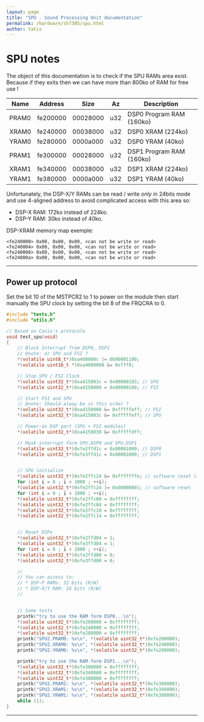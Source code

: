 ```yaml
---
layout: page
title: "SPU - Sound Processing Unit documentation"
permalink: /hardware/sh7305/spu.html
author: Yatis
---
```


# SPU notes

The object of this documentation is to check if the SPU RAMs area exist.
Because if they exits then we can have more than 800ko of RAM for free use !

| Name | Address  | Size     | Az  | Description              |
|------|----------|----------|-----|--------------------------|
|PRAM0 | fe200000 | 00028000 | u32 | DSP0 Program RAM (160ko) |
|XRAM0 | fe240000 | 00038000 | u32 | DSP0 XRAM (224ko)        |
|YRAM0 | fe280000 | 0000a000 | u32 | DSP0 YRAM (40ko)         |
|PRAM1 | fe300000 | 00028000 | u32 | DSP1 Program RAM (160ko) |
|XRAM1 | fe340000 | 00038000 | u32 | DSP1 XRAM (224ko)        |
|YRAM1 | fe380000 | 0000a000 | u32 | DSP1 YRAM (40ko)         |


Unfortunately, the DSP-X/Y RAMs can be read / write *only* in 24bits mode and use
4-aligned address to avoid complicated access with this area so:
* DSP-X RAM: 172ko instead of 224ko.
* DSP-Y RAM: 30ko instead of 40ko.

DSP-XRAM memory map exemple:
```
<fe240000> 0x00, 0x00, 0x00, <can not be write or read>
<fe240004> 0x00, 0x00, 0x00, <can not be write or read>
<fe240008> 0x00, 0x00, 0x00, <can not be write or read>
<fe24000a> 0x00, 0x00, 0x00, <can not be write or read>
```

---

## Power up protocol

Set the bit 10 of the MSTPCR2 to 1 to power on the module then start manually the
SPU clock by setting the bit 8 of the FRQCRA to 0.


```c
#include "tests.h"
#include "utils.h"

// Based on Casio's protocole
void test_spu(void)
{
	// Block Interrupt from DSP0, DSP1
	// @note: or SPU and FSI ?
	*(volatile uint8_t*)0xa408008c |= 0b00001100;
	*(volatile uint16_t *)0xa4080008 &= 0xfff0;

	// Stop SPU / FSI Clock
	*(volatile uint32_t*)0xa415003c = 0x00000103; // SPU
	*(volatile uint32_t*)0xa4150008 = 0x00000100; // FSI

	// Start FSI and SPU
	// @note: Should alway be in this order ?
	*(volatile uint32_t*)0xa4150008 &= 0xfffffeff; // FSI
	*(volatile uint32_t*)0xa415003c &= 0xfffffeff; // SPU

	// Power-on DSP part (SPU + FSI modules)
	*(volatile uint32_t*)0xa4150038 &= 0xfffffdff;

	// Mask interrupt form SPU.DSP0 and SPU.DSP1
	*(volatile uint32_t*)0xfe2ffd1c = 0x00001000; // DSP0
	*(volatile uint32_t*)0xfe3ffd1c = 0x00001000; // DSP1


	// SPU initialize
	*(volatile uint32_t*)0xfe2ffc24 &= 0xfffffffe; // software reset clear flags
	for (int i = 0 ; i < 1000 ; ++i);
	*(volatile uint32_t*)0xfe2ffc24 |= 0x00000001; // software reset
	for (int i = 0 ; i < 1000 ; ++i);
	*(volatile uint32_t*)0xfe2ffc00 = 0xffffffff;
	*(volatile uint32_t*)0xfe2ffc04 = 0xffffffff;
	*(volatile uint32_t*)0xfe2ffc10 = 0xffffffff;
	*(volatile uint32_t*)0xfe2ffc14 = 0xffffffff;


	// Reset DSPx
	*(volatile uint32_t*)0xfe2ffd04 = 1;
	*(volatile uint32_t*)0xfe3ffd04 = 1;
	for (int i = 0 ; i < 1000 ; ++i);
	*(volatile uint32_t*)0xfe2ffd00 = 0;
	*(volatile uint32_t*)0xfe3ffd00 = 0;

	//
	// You can access to:
	// * DSP-P RAMs: 32 bits (R/W)
	// * DSP-X/Y RAM: 24 bits (R/W)
	//


	// Some tests
	printk("try to use the RAM form DSP0...\n");
	*(volatile uint32_t*)0xfe200000 = 0xffffffff;
	*(volatile uint32_t*)0xfe240000 = 0xffffffff;
	*(volatile uint32_t*)0xfe280000 = 0xffffffff;
	printk("SPU2.PRAM0: %x\n", *(volatile uint32_t*)0xfe200000);
	printk("SPU2.XRAM0: %x\n", *(volatile uint32_t*)0xfe240000);
	printk("SPU2.YRAM0: %x\n", *(volatile uint32_t*)0xfe280000);

	printk("try to use the RAM form DSP1...\n");
	*(volatile uint32_t*)0xfe300000 = 0xffffffff;
	*(volatile uint32_t*)0xfe340000 = 0xffffffff;
	*(volatile uint32_t*)0xfe380000 = 0xffffffff;
	printk("SPU2.PRAM1: %x\n", *(volatile uint32_t*)0xfe300000);
	printk("SPU2.XRAM1: %x\n", *(volatile uint32_t*)0xfe340000);
	printk("SPU2.YRAM1: %x\n", *(volatile uint32_t*)0xfe380000);
	while (1);
}


```

---
